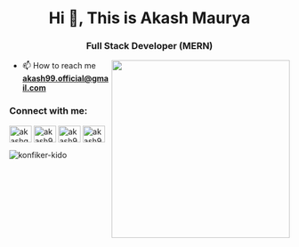 <h1 align="center">Hi 👋, This is Akash Maurya</h1>
<h3 align="center">Full Stack Developer (MERN)</h3>
<img align="right" width="320" src="https://user-images.githubusercontent.com/55389276/140866485-8fb1c876-9a8f-4d6a-98dc-08c4981eaf70.gif">

- 📫 How to reach me **akash99.official@gmail.com**

<h3 align="left">Connect with me:</h3>
<p align="left">
<a href="https://linkedin.com/in/akashgeek" target="blank"><img align="center" src="https://raw.githubusercontent.com/rahuldkjain/github-profile-readme-generator/master/src/images/icons/Social/linked-in-alt.svg" alt="akashgeek" height="30" width="40" /></a>
<a href="https://www.hackerrank.com/akash99_official" target="blank"><img align="center" src="https://raw.githubusercontent.com/rahuldkjain/github-profile-readme-generator/master/src/images/icons/Social/hackerrank.svg" alt="akash99_official" height="30" width="40" /></a>
<a href="https://www.leetcode.com/akash99_official" target="blank"><img align="center" src="https://raw.githubusercontent.com/rahuldkjain/github-profile-readme-generator/master/src/images/icons/Social/leet-code.svg" alt="akash99_official" height="30" width="40" /></a>
<a href="https://auth.geeksforgeeks.org/user/akash99official" target="blank"><img align="center" src="https://raw.githubusercontent.com/rahuldkjain/github-profile-readme-generator/master/src/images/icons/Social/geeks-for-geeks.svg" alt="akash99official" height="30" width="40" /></a>
</p>


<p><img align="center" src="https://github-readme-streak-stats.herokuapp.com/?user=konfiker-kido&" alt="konfiker-kido" /></p>
